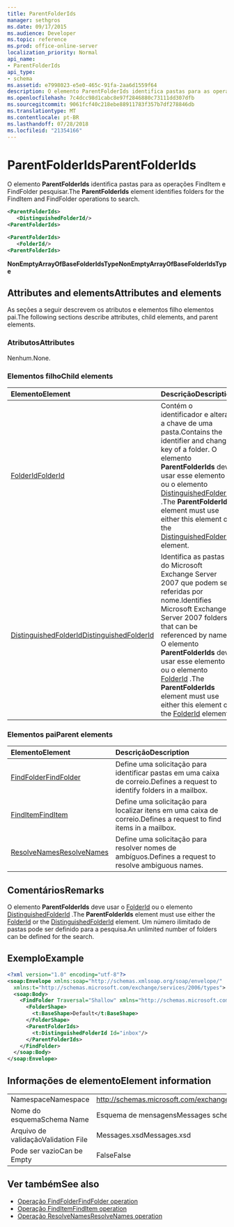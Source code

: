 ```yaml
---
title: ParentFolderIds
manager: sethgros
ms.date: 09/17/2015
ms.audience: Developer
ms.topic: reference
ms.prod: office-online-server
localization_priority: Normal
api_name:
- ParentFolderIds
api_type:
- schema
ms.assetid: e7998023-e5e0-465c-91fa-2aa6d1559f64
description: O elemento ParentFolderIds identifica pastas para as operações FindItem e FindFolder pesquisar.
ms.openlocfilehash: 7c4dcc98d1cabc8e97f2846880c73111dd307dfb
ms.sourcegitcommit: 9061fcf40c218ebe88911783f357b7df278846db
ms.translationtype: MT
ms.contentlocale: pt-BR
ms.lasthandoff: 07/28/2018
ms.locfileid: "21354166"
---
```

# <a name="parentfolderids"></a><span data-ttu-id="8d3c4-103">ParentFolderIds</span><span class="sxs-lookup"><span data-stu-id="8d3c4-103">ParentFolderIds</span></span>

<span data-ttu-id="8d3c4-104">O elemento **ParentFolderIds** identifica pastas para as operações FindItem e FindFolder pesquisar.</span><span class="sxs-lookup"><span data-stu-id="8d3c4-104">The **ParentFolderIds** element identifies folders for the FindItem and FindFolder operations to search.</span></span> 
  
```xml
<ParentFolderIds>
   <DistinguishedFolderId/>
<ParentFolderIds>
```

```xml
<ParentFolderIds>
   <FolderId/> 
<ParentFolderIds>
```

<span data-ttu-id="8d3c4-105">**NonEmptyArrayOfBaseFolderIdsType**</span><span class="sxs-lookup"><span data-stu-id="8d3c4-105">**NonEmptyArrayOfBaseFolderIdsType**</span></span>

## <a name="attributes-and-elements"></a><span data-ttu-id="8d3c4-106">Attributes and elements</span><span class="sxs-lookup"><span data-stu-id="8d3c4-106">Attributes and elements</span></span>

<span data-ttu-id="8d3c4-107">As seções a seguir descrevem os atributos e elementos filho elementos pai.</span><span class="sxs-lookup"><span data-stu-id="8d3c4-107">The following sections describe attributes, child elements, and parent elements.</span></span>
  
### <a name="attributes"></a><span data-ttu-id="8d3c4-108">Atributos</span><span class="sxs-lookup"><span data-stu-id="8d3c4-108">Attributes</span></span>

<span data-ttu-id="8d3c4-109">Nenhum.</span><span class="sxs-lookup"><span data-stu-id="8d3c4-109">None.</span></span>
  
### <a name="child-elements"></a><span data-ttu-id="8d3c4-110">Elementos filho</span><span class="sxs-lookup"><span data-stu-id="8d3c4-110">Child elements</span></span>

|<span data-ttu-id="8d3c4-111">**Elemento**</span><span class="sxs-lookup"><span data-stu-id="8d3c4-111">**Element**</span></span>|<span data-ttu-id="8d3c4-112">**Descrição**</span><span class="sxs-lookup"><span data-stu-id="8d3c4-112">**Description**</span></span>|
|:-----|:-----|
|[<span data-ttu-id="8d3c4-113">FolderId</span><span class="sxs-lookup"><span data-stu-id="8d3c4-113">FolderId</span></span>](folderid.md) <br/> |<span data-ttu-id="8d3c4-114">Contém o identificador e alterar a chave de uma pasta.</span><span class="sxs-lookup"><span data-stu-id="8d3c4-114">Contains the identifier and change key of a folder.</span></span> <span data-ttu-id="8d3c4-115">O elemento **ParentFolderIds** deve usar esse elemento ou o elemento [DistinguishedFolderId](distinguishedfolderid.md) .</span><span class="sxs-lookup"><span data-stu-id="8d3c4-115">The **ParentFolderIds** element must use either this element or the [DistinguishedFolderId](distinguishedfolderid.md) element.</span></span>  <br/> |
|[<span data-ttu-id="8d3c4-116">DistinguishedFolderId</span><span class="sxs-lookup"><span data-stu-id="8d3c4-116">DistinguishedFolderId</span></span>](distinguishedfolderid.md) <br/> |<span data-ttu-id="8d3c4-117">Identifica as pastas do Microsoft Exchange Server 2007 que podem ser referidas por nome.</span><span class="sxs-lookup"><span data-stu-id="8d3c4-117">Identifies Microsoft Exchange Server 2007 folders that can be referenced by name.</span></span> <span data-ttu-id="8d3c4-118">O elemento **ParentFolderIds** deve usar esse elemento ou o elemento [FolderId](folderid.md) .</span><span class="sxs-lookup"><span data-stu-id="8d3c4-118">The **ParentFolderIds** element must use either this element or the [FolderId](folderid.md) element.</span></span>  <br/> |
   
### <a name="parent-elements"></a><span data-ttu-id="8d3c4-119">Elementos pai</span><span class="sxs-lookup"><span data-stu-id="8d3c4-119">Parent elements</span></span>

|<span data-ttu-id="8d3c4-120">**Elemento**</span><span class="sxs-lookup"><span data-stu-id="8d3c4-120">**Element**</span></span>|<span data-ttu-id="8d3c4-121">**Descrição**</span><span class="sxs-lookup"><span data-stu-id="8d3c4-121">**Description**</span></span>|
|:-----|:-----|
|[<span data-ttu-id="8d3c4-122">FindFolder</span><span class="sxs-lookup"><span data-stu-id="8d3c4-122">FindFolder</span></span>](findfolder.md) <br/> |<span data-ttu-id="8d3c4-123">Define uma solicitação para identificar pastas em uma caixa de correio.</span><span class="sxs-lookup"><span data-stu-id="8d3c4-123">Defines a request to identify folders in a mailbox.</span></span>  <br/> |
|[<span data-ttu-id="8d3c4-124">FindItem</span><span class="sxs-lookup"><span data-stu-id="8d3c4-124">FindItem</span></span>](finditem.md) <br/> |<span data-ttu-id="8d3c4-125">Define uma solicitação para localizar itens em uma caixa de correio.</span><span class="sxs-lookup"><span data-stu-id="8d3c4-125">Defines a request to find items in a mailbox.</span></span>  <br/> |
|[<span data-ttu-id="8d3c4-126">ResolveNames</span><span class="sxs-lookup"><span data-stu-id="8d3c4-126">ResolveNames</span></span>](resolvenames.md) <br/> |<span data-ttu-id="8d3c4-127">Define uma solicitação para resolver nomes de ambíguos.</span><span class="sxs-lookup"><span data-stu-id="8d3c4-127">Defines a request to resolve ambiguous names.</span></span>  <br/> |
   
## <a name="remarks"></a><span data-ttu-id="8d3c4-128">Comentários</span><span class="sxs-lookup"><span data-stu-id="8d3c4-128">Remarks</span></span>

<span data-ttu-id="8d3c4-129">O elemento **ParentFolderIds** deve usar o [FolderId](folderid.md) ou o elemento [DistinguishedFolderId](distinguishedfolderid.md) .</span><span class="sxs-lookup"><span data-stu-id="8d3c4-129">The **ParentFolderIds** element must use either the [FolderId](folderid.md) or the [DistinguishedFolderId](distinguishedfolderid.md) element.</span></span> <span data-ttu-id="8d3c4-130">Um número ilimitado de pastas pode ser definido para a pesquisa.</span><span class="sxs-lookup"><span data-stu-id="8d3c4-130">An unlimited number of folders can be defined for the search.</span></span> 
  
## <a name="example"></a><span data-ttu-id="8d3c4-131">Exemplo</span><span class="sxs-lookup"><span data-stu-id="8d3c4-131">Example</span></span>

```XML
<?xml version="1.0" encoding="utf-8"?>
<soap:Envelope xmlns:soap="http://schemas.xmlsoap.org/soap/envelope/"
  xmlns:t="http://schemas.microsoft.com/exchange/services/2006/types">
  <soap:Body>
    <FindFolder Traversal="Shallow" xmlns="http://schemas.microsoft.com/exchange/services/2006/messages">
      <FolderShape>
        <t:BaseShape>Default</t:BaseShape>
      </FolderShape>
      <ParentFolderIds>
        <t:DistinguishedFolderId Id="inbox"/>
      </ParentFolderIds>
    </FindFolder>
  </soap:Body>
</soap:Envelope>
```

## <a name="element-information"></a><span data-ttu-id="8d3c4-132">Informações de elemento</span><span class="sxs-lookup"><span data-stu-id="8d3c4-132">Element information</span></span>

|||
|:-----|:-----|
|<span data-ttu-id="8d3c4-133">Namespace</span><span class="sxs-lookup"><span data-stu-id="8d3c4-133">Namespace</span></span>  <br/> |http://schemas.microsoft.com/exchange/services/2006/messages  <br/> |
|<span data-ttu-id="8d3c4-134">Nome do esquema</span><span class="sxs-lookup"><span data-stu-id="8d3c4-134">Schema Name</span></span>  <br/> |<span data-ttu-id="8d3c4-135">Esquema de mensagens</span><span class="sxs-lookup"><span data-stu-id="8d3c4-135">Messages schema</span></span>  <br/> |
|<span data-ttu-id="8d3c4-136">Arquivo de validação</span><span class="sxs-lookup"><span data-stu-id="8d3c4-136">Validation File</span></span>  <br/> |<span data-ttu-id="8d3c4-137">Messages.xsd</span><span class="sxs-lookup"><span data-stu-id="8d3c4-137">Messages.xsd</span></span>  <br/> |
|<span data-ttu-id="8d3c4-138">Pode ser vazio</span><span class="sxs-lookup"><span data-stu-id="8d3c4-138">Can be Empty</span></span>  <br/> |<span data-ttu-id="8d3c4-139">False</span><span class="sxs-lookup"><span data-stu-id="8d3c4-139">False</span></span>  <br/> |
   
## <a name="see-also"></a><span data-ttu-id="8d3c4-140">Ver também</span><span class="sxs-lookup"><span data-stu-id="8d3c4-140">See also</span></span>

- [<span data-ttu-id="8d3c4-141">Operação FindFolder</span><span class="sxs-lookup"><span data-stu-id="8d3c4-141">FindFolder operation</span></span>](findfolder-operation.md)  
- [<span data-ttu-id="8d3c4-142">Operação FindItem</span><span class="sxs-lookup"><span data-stu-id="8d3c4-142">FindItem operation</span></span>](finditem-operation.md) 
- [<span data-ttu-id="8d3c4-143">Operação ResolveNames</span><span class="sxs-lookup"><span data-stu-id="8d3c4-143">ResolveNames operation</span></span>](resolvenames-operation.md)

